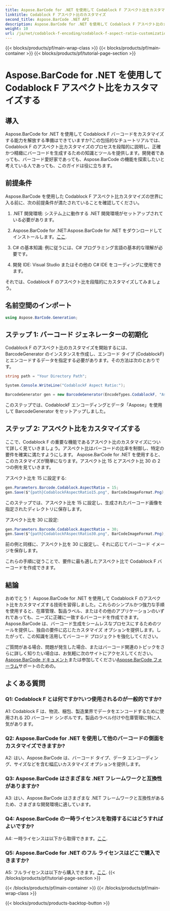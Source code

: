 ```yaml
---
title: Aspose.BarCode for .NET を使用して Codablock F アスペクト比をカスタマイズする
linktitle: Codablock F アスペクト比のカスタマイズ
second_title: Aspose.BarCode .NET API
description: Aspose.BarCode for .NET を使用して Codablock F アスペクト比のカスタマイズをマスターします。ニーズに合わせた正確なバーコードを簡単に作成できます。
weight: 10
url: /ja/net/codablock-f-encoding/codablock-f-aspect-ratio-customization/
---
```


{{< blocks/products/pf/main-wrap-class >}}
{{< blocks/products/pf/main-container >}}
{{< blocks/products/pf/tutorial-page-section >}}

# Aspose.BarCode for .NET を使用して Codablock F アスペクト比をカスタマイズする

## 導入

Aspose.BarCode for .NET を使用して Codablock F バーコードをカスタマイズする能力を解放する準備はできていますか?この包括的なチュートリアルでは、Codablock F のアスペクト比カスタマイズのプロセスを段階的に説明し、正確かつ精緻にバーコードを生成するための知識とツールを提供します。開発者であっても、バーコード愛好家であっても、Aspose.BarCode の機能を探索したいと考えている人であっても、このガイドは役に立ちます。

## 前提条件

Aspose.BarCode を使用した Codablock F アスペクト比カスタマイズの世界に入る前に、次の前提条件が満たされていることを確認してください。

1. .NET 開発環境: システム上に動作する .NET 開発環境がセットアップされている必要があります。

2.  Aspose.BarCode for .NET:Aspose.BarCode for .NET をダウンロードしてインストールします。[ここ](https://releases.aspose.com/barcode/net/).

3. C# の基本知識: 例に従うには、C# プログラミング言語の基本的な理解が必要です。

4. 開発 IDE: Visual Studio またはその他の C# IDE をコーディングに使用できます。

それでは、Codablock F のアスペクト比を段階的にカスタマイズしてみましょう。

## 名前空間のインポート

```csharp
using Aspose.BarCode.Generation;
```

## ステップ 1: バーコード ジェネレーターの初期化

Codablock F のアスペクト比のカスタマイズを開始するには、BarcodeGenerator のインスタンスを作成し、エンコード タイプ (CodablockF) とエンコードするデータを指定する必要があります。その方法は次のとおりです。

```csharp
string path = "Your Directory Path";

System.Console.WriteLine("CodablockF Aspect Ratio:");

BarcodeGenerator gen = new BarcodeGenerator(EncodeTypes.CodablockF, "Aspose");
```

このステップでは、CodablockF エンコーディングとデータ「Aspose」を使用して BarcodeGenerator をセットアップしました。

## ステップ 2: アスペクト比をカスタマイズする

ここで、Codablock F の重要な機能であるアスペクト比のカスタマイズについて詳しく見ていきましょう。アスペクト比はバーコードの比率を制御し、特定の要件を確実に満たすようにします。 Aspose.BarCode for .NET を使用すると、このカスタマイズが簡単になります。アスペクト比 15 とアスペクト比 30 の 2 つの例を見ていきます。

アスペクト比を 15 に設定する:

```csharp
gen.Parameters.Barcode.Codablock.AspectRatio = 15;
gen.Save($"{path}CodablockFAspectRatio15.png", BarCodeImageFormat.Png);
```

このステップでは、アスペクト比を 15 に設定し、生成されたバーコード画像を指定されたディレクトリに保存します。

アスペクト比を 30 に設定:

```csharp
gen.Parameters.Barcode.Codablock.AspectRatio = 30;
gen.Save($"{path}CodablockFAspectRatio30.png", BarCodeImageFormat.Png);
```

前の例と同様に、アスペクト比を 30 に設定し、それに応じてバーコード イメージを保存します。

これらの手順に従うことで、要件に最も適したアスペクト比で Codablock F バーコードを作成できます。

## 結論

おめでとう！ Aspose.BarCode for .NET を使用して Codablock F のアスペクト比をカスタマイズする技術を習得しました。これらのシンプルかつ強力な手順を使用すると、在庫管理、製品ラベル、またはその他のアプリケーションのいずれであっても、ニーズに正確に一致するバーコードを作成できます。 Aspose.BarCode は、バーコード生成をシームレスなプロセスにするためのツールを提供し、独自の要件に応じたカスタマイズ オプションを提供します。したがって、この知識を活用してバーコード プロジェクトを強化してください。

ご質問がある場合、問題が発生した場合、またはバーコード関連のトピックをさらに詳しく知りたい場合は、お気軽に次のサイトにアクセスしてください。[Aspose.BarCode ドキュメント](https://reference.aspose.com/barcode/net/)または参加してください[Aspose.BarCode フォーラム](https://forum.aspose.com/c/barcode/13)サポートのための。

## よくある質問

### Q1: Codablock F とは何ですか?いつ使用されるのが一般的ですか?

A1: Codablock F は、物流、梱包、製造業界でデータをエンコードするために使用される 2D バーコード シンボルです。製品のラベル付けや在庫管理に特に人気があります。

### Q2: Aspose.BarCode for .NET を使用して他のバーコードの側面をカスタマイズできますか?

A2: はい、Aspose.BarCode は、バーコード タイプ、データ エンコーディング、サイズなどを含む幅広いカスタマイズ オプションを提供します。

### Q3: Aspose.BarCode はさまざまな .NET フレームワークと互換性がありますか?

A3: はい、Aspose.BarCode はさまざまな .NET フレームワークと互換性があるため、さまざまな開発環境に適しています。

### Q4: Aspose.BarCode の一時ライセンスを取得するにはどうすればよいですか?

 A4: 一時ライセンスは以下から取得できます。[ここ](https://purchase.aspose.com/temporary-license/).

### Q5: Aspose.BarCode for .NET のフル ライセンスはどこで購入できますか?

 A5: フルライセンスは以下から購入できます。[ここ](https://purchase.aspose.com/buy).
{{< /blocks/products/pf/tutorial-page-section >}}

{{< /blocks/products/pf/main-container >}}
{{< /blocks/products/pf/main-wrap-class >}}

{{< blocks/products/products-backtop-button >}}
